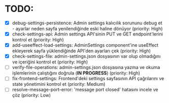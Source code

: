 # TODO:

- [x] debug-settings-persistence: Admin settings kalıcılık sorununu debug et - ayarlar neden sayfa yenilendiğinde eski haline dönüyor (priority: High)
- [x] check-settings-api: Admin settings API'sinin PUT ve GET endpoint'lerini kontrol et (priority: High)
- [x] add-useeffect-load-settings: AdminSettings component'ine useEffect ekleyerek sayfa yüklendiğinde API'den ayarları çek (priority: High)
- [x] check-settings-file: admin-settings.json dosyasının var olup olmadığını ve içeriğini kontrol et (priority: High)
- [ ] verify-file-operations: admin-settings.json dosyasına yazma ve okuma işlemlerinin çalıştığını doğrula (**IN PROGRESS**) (priority: High)
- [ ] fix-frontend-settings: Frontend'deki settings sayfasının API çağrılarını ve state yönetimini kontrol et (priority: Medium)
- [ ] resolve-message-port-error: 'message port closed' hatasını incele ve çöz (priority: Low)
